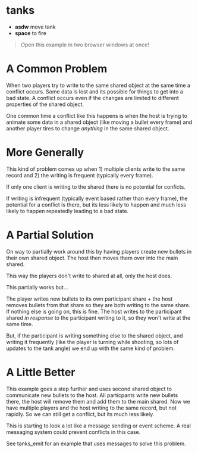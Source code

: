 # tanks

- **asdw** move tank
- **space** to fire

> Open this example in two browser windows at once!

# A Common Problem

When two players try to write to the same shared object at the same time a conflict occurs. Some data is lost and its possible for things to get into a bad state. A conflict occurs even if the changes are limited to different properties of the shared object.

One common time a conflict like this happens is when the host is trying to animate some data in a shared object (like moving a bullet every frame) and another player tires to change _anything_ in the same shared object.

# More Generally

This kind of problem comes up when 1) multiple clients write to the same record and 2) the writing is frequent (typically every frame).

If only one client is writing to the shared there is no potential for conficts.

If writing is infrequent (typically event based rather than every frame), the potential for a conflict is there, but its less likely to happen and much less likely to happen repeatedly leading to a bad state.

# A Partial Solution

On way to partially work around this by having players create new bullets in their own shared object. The host then moves them over into the main shared.

This way the players don't write to shared at all, only the host does.

This partially works but...

The player writes new bullets to its own participant share + the host removes bullets from that share so they are both writing to the same share. If nothing else is going on, this is fine. The host writes to the participant shared _in response_ to the participant writing to it, so they won't write at the same time.

But, if the participant is writing something else to the shared object, and writing it frequently (like the player is turning while shooting, so lots of updates to the tank angle) we end up with the same kind of problem.

# A Little Better

This example goes a step further and uses second shared object to communicate new bullets to the host. All particpants write new bullets there, the host will remove them and add them to the main shared. Now we have multiple players and the host writing to the same record, but not rapidly. So we can still get a conflict, but its much less likely.

This is starting to look a lot like a message sending or event scheme. A real messaging system could prevent conflicts in this case.

See tanks_emit for an example that uses messages to solve this problem.
